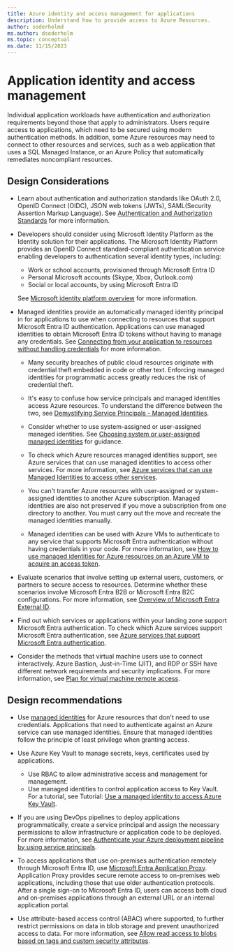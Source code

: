 ```yaml
---
title: Azure identity and access management for applications
description: Understand how to provide access to Azure Resources.
author: soderholmd
ms.author: dsoderholm 
ms.topic: conceptual
ms.date: 11/15/2023
---
```


# Application identity and access management

Individual application workloads have authentication and authorization requirements beyond those that apply to administrators. Users require access to applications, which need to be secured using modern authentication methods. In addition, some Azure resources may need to connect to other resources and services, such as a web application that uses a SQL Managed Instance, or an Azure Policy that automatically remediates noncompliant resources.

## Design Considerations

- Learn about authentication and authorization standards like  OAuth 2.0, OpenID Connect (OIDC), JSON web tokens (JWTs), SAML(Security Assertion Markup Language). See [Authentication and Authorization Standards](/azure/active-directory/fundamentals/introduction-identity-access-management?toc=%2Fazure%2Factive-directory%2Fdevelop%2Ftoc.json&bc=%2Fazure%2Factive-directory%2Fdevelop%2Fbreadcrumb%2Ftoc.json#authentication-and-authorization-standards) for more information.

- Developers should consider using Microsoft Identity Platform as the Identity solution for their applications. The Microsoft Identity Platform provides an OpenID Connect standard-compliant authentication service enabling developers to authentication several identity types, including:

  - Work or school accounts, provisioned through Microsoft Entra ID
  - Personal Microsoft accounts (Skype, Xbox, Outlook.com)
  - Social or local accounts, by using Microsoft Entra ID
  
  See [Microsoft identity platform overview](/azure/active-directory/develop/v2-overview) for more information.

- Managed identities provide an automatically managed identity principal in for applications to use when connecting to resources that support Microsoft Entra ID authentication. Applications can use managed identities to obtain Microsoft Entra ID tokens without having to manage any credentials. See [Connecting from your application to resources without handling credentials](/azure/active-directory/managed-identities-azure-resources/overview-for-developers?tabs=portal%2Cdotnet) for more information.

  - Many security breaches of public cloud resources originate with credential theft embedded in code or other text. Enforcing managed identities for programmatic access greatly reduces the risk of credential theft.

  - It's easy to confuse how service principals and managed identities access Azure resources. To understand the difference between the two, see [Demystifying Service Principals - Managed Identities](https://devblogs.microsoft.com/devops/demystifying-service-principals-managed-identities/).  

  - Consider whether to use system-assigned or user-assigned managed identities. See [Choosing system or user-assigned managed identities](/azure/active-directory/managed-identities-azure-resources/managed-identity-best-practice-recommendations#choosing-system-or-user-assigned-managed-identities) for guidance.

  - To check which Azure resources managed identities support, see Azure services that can use managed identities to access other services. For more information, see [Azure services that can use Managed Identities to access other services](/azure/active-directory/managed-identities-azure-resources/managed-identities-status).

  - You can't transfer Azure resources with user-assigned or system-assigned identities to another Azure subscription. Managed identities are also not preserved if you move a subscription from one directory to another. You must carry out the move and recreate the managed identities manually.

  - Managed identities can be used with Azure VMs to authenticate to any service that supports Microsoft Entra authentication without having credentials in your code. For more information, see [How to use managed identities for Azure resources on an Azure VM to acquire an access token](/azure/active-directory/managed-identities-azure-resources/how-to-use-vm-token).  

- Evaluate scenarios that involve setting up external users, customers, or partners to secure access to resources. Determine whether these scenarios involve Microsoft Entra B2B or Microsoft Entra B2C configurations. For more information, see [Overview of Microsoft Entra External ID](/azure/active-directory/external-identities/external-identities-overview).  

- Find out which services or applications within your landing zone support Microsoft Entra authentication. To check which Azure services support Microsoft Entra authentication, see [Azure services that support Microsoft Entra authentication](/azure/active-directory/managed-identities-azure-resources/services-id-authentication-support).  

- Consider the methods that virtual machine users use to connect interactively. Azure Bastion, Just-in-Time (JIT), and RDP or SSH have different network requirements and security implications. For more information, see [Plan for virtual machine remote access](/azure/cloud-adoption-framework/ready/azure-best-practices/plan-for-virtual-machine-remote-access).

## Design recommendations

- Use [managed identities](/azure/active-directory/managed-identities-azure-resources/overview) for Azure resources that don't need to use credentials. Applications that need to authenticate against an Azure service can use managed identities. Ensure that managed identities follow the principle of least privilege when granting access.

- Use Azure Key Vault to manage secrets, keys, certificates used by applications. 
    - Use RBAC to allow administrative access and management for management. 
    - Use managed identities to control application access to Key Vault. For a tutorial, see Tutorial: [Use a managed identity to access Azure Key Vault](/azure/active-directory/managed-identities-azure-resources/tutorial-windows-vm-access-nonaad).

- If you are using DevOps pipelines to deploy applications programmatically, create a service principal and assign the necessary permissions to allow infrastructure or application code to be deployed. For more information, see [Authenticate your Azure deployment pipeline by using service principals](/training/modules/authenticate-azure-deployment-pipeline-service-principals/).

- To access applications that use on-premises authentication remotely through Microsoft Entra ID, use [Microsoft Entra Application Proxy](/azure/active-directory/app-proxy/application-proxy). Application Proxy provides secure remote access to on-premises web applications, including those that use older authentication protocols. After a single sign-on to Microsoft Entra ID, users can access both cloud and on-premises applications through an external URL or an internal application portal.

- Use attribute-based access control (ABAC) where supported, to further restrict permissions on data in blob storage and prevent unauthorized access to data. For more information, see [Allow read access to blobs based on tags and custom security attributes](/azure/role-based-access-control/conditions-custom-security-attributes).
